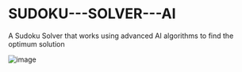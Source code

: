 # SUDOKU---SOLVER---AI
A Sudoku Solver that works using advanced AI algorithms to find the optimum solution


![image](https://user-images.githubusercontent.com/80397589/157186093-d48bb556-7e58-4c12-a2be-6c77995ccdab.png)
